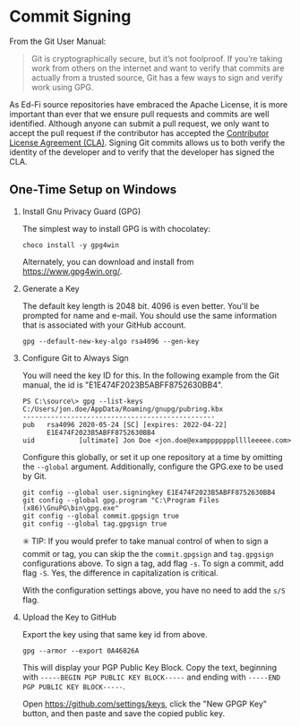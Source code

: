 # Commit Signing

From the Git User Manual:

> Git is cryptographically secure, but it’s not foolproof. If you’re taking work from 
> others on the internet and want to verify that commits are actually from a trusted 
> source, Git has a few ways to sign and verify work using GPG.

As Ed-Fi source repositories have embraced the Apache License, it is more important
than ever that we ensure pull requests and commits are well identified. Although
anyone can submit a pull request, we only want to accept the pull request if the
contributor has accepted the [Contributor License Agreement (CLA)](https://gist.github.com/EdFiBuildAgent/d68fa602d07505c3682e8258b7dc6fbc).
Signing Git commits allows us to both verify the identity of the developer and to
verify that the developer has signed the CLA.

## One-Time Setup on Windows

1. Install Gnu Privacy Guard (GPG)

   The simplest way to install GPG is with chocolatey:

   ```
   choco install -y gpg4win
   ```

   Alternately, you can download and install from https://www.gpg4win.org/.

2. Generate a Key

   The default key length is 2048 bit. 4096 is even better. You'll be prompted for
   name and e-mail. You should use the same information that is associated with your
   GitHub account.

   ```
   gpg --default-new-key-algo rsa4096 --gen-key
   ```
   
3. Configure Git to Always Sign

   You will need the key ID for this. In the following example from the Git manual,
   the id is "E1E474F2023B5ABFF8752630BB4".

   ```
   PS C:\source\> gpg --list-keys
   C:/Users/jon.doe/AppData/Roaming/gnupg/pubring.kbx
   ------------------------------------------------
   pub   rsa4096 2020-05-24 [SC] [expires: 2022-04-22]
         E1E474F2023B5ABFF8752630BB4
   uid           [ultimate] Jon Doe <jon.doe@examppppppplllleeeee.com>
   ```
   
   Configure this globally, or set it up one repository at a time by omitting the
   `--global` argument. Additionally, configure the GPG.exe to be used by Git.

   ```
   git config --global user.signingkey E1E474F2023B5ABFF8752630BB4
   git config --global gpg.program "C:\Program Files (x86)\GnuPG\bin\gpg.exe"
   git config --global commit.gpgsign true
   git config --global tag.gpgsign true
   ```

   :eight_spoked_asterisk: TIP: If you would prefer to take manual control of when
   to sign a commit or tag, you can skip the the `commit.gpgsign` and `tag.gpgsign`
   configurations above. To sign a tag, add flag `-s`. To sign a commit, add flag 
   `-S`. Yes, the difference in capitalization is critical.

   With the configuration settings above, you have no need to add the `s/S` flag.

4. Upload the Key to GitHub

   Export the key using that same key id from above.

   ```
   gpg --armor --export 0A46826A
   ```

   This will display your PGP Public Key Block. Copy the text, beginning with 
   `-----BEGIN PGP PUBLIC KEY BLOCK-----` and ending with `-----END PGP PUBLIC KEY BLOCK-----`.

   Open https://github.com/settings/keys, click the "New GPGP Key" button, and 
   then paste and save the copied public key.
